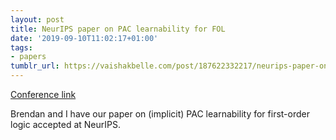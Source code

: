 ```yaml
---
layout: post
title: NeurIPS paper on PAC learnability for FOL
date: '2019-09-10T11:02:17+01:00'
tags:
- papers
tumblr_url: https://vaishakbelle.com/post/187622332217/neurips-paper-on-pac-learnability-for-first-order
---
```

[Conference link](https://neurips.cc/Conferences/2019/AcceptedPapersInitial)  

Brendan and I have our paper on (implicit) PAC learnability for first-order logic accepted at NeurIPS.

